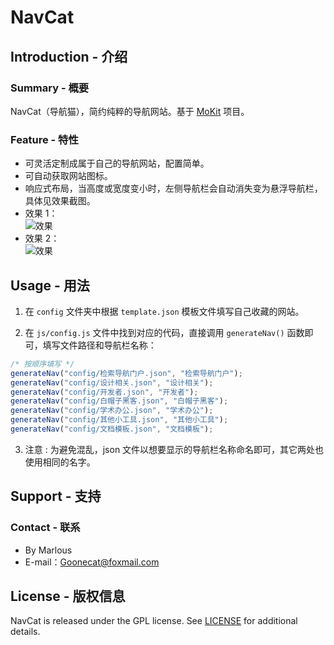 # NavCat
## Introduction - 介绍
### Summary - 概要
NavCat（导航猫），简约纯粹的导航网站。基于 [MoKit](https://github.com/Marlous/MoKit) 项目。

### Feature - 特性
- 可灵活定制成属于自己的导航网站，配置简单。
- 可自动获取网站图标。
- 响应式布局，当高度或宽度变小时，左侧导航栏会自动消失变为悬浮导航栏，具体见效果截图。
- 效果 1：  
![效果](readme_img/图1.PNG)
- 效果 2：  
![效果](readme_img/图2.PNG)

## Usage - 用法
1. 在 `config` 文件夹中根据 `template.json` 模板文件填写自己收藏的网站。

2. 在 `js/config.js` 文件中找到对应的代码，直接调用 `generateNav()` 函数即可，填写文件路径和导航栏名称：
```js
/* 按顺序填写 */
generateNav("config/检索导航门户.json", "检索导航门户");
generateNav("config/设计相关.json", "设计相关");
generateNav("config/开发者.json", "开发者");
generateNav("config/白帽子黑客.json", "白帽子黑客");
generateNav("config/学术办公.json", "学术办公");
generateNav("config/其他小工具.json", "其他小工具");
generateNav("config/文档模板.json", "文档模板");
```

3. 注意 :
为避免混乱，json 文件以想要显示的导航栏名称命名即可，其它两处也使用相同的名字。

## Support - 支持
### Contact - 联系
- By Marlous
- E-mail：Goonecat@foxmail.com

## License - 版权信息
NavCat is released under the GPL license. See [LICENSE](https://github.com/Marlous/NavCat/blob/master/LICENSE) for additional details.